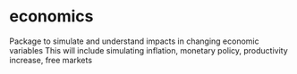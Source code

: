# economics
Package to simulate and understand impacts in changing economic variables
This will include simulating inflation, monetary policy, productivity increase, free markets
